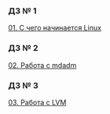 ### ДЗ № 1
<a href ="https://github.com/Makiaveli/homework/blob/main/1/README.md">01. С чего начинается Linux</a>
### ДЗ № 2
<a href ="https://github.com/Makiaveli/homework/blob/main/2/README.md">02. Работа с mdadm</a>
### ДЗ № 3
<a href ="https://github.com/Makiaveli/homework/blob/main/3/README.md">03. Работа с LVM</a>
